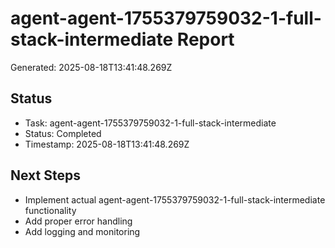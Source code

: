 # agent-agent-1755379759032-1-full-stack-intermediate Report

Generated: 2025-08-18T13:41:48.269Z

## Status
- Task: agent-agent-1755379759032-1-full-stack-intermediate
- Status: Completed
- Timestamp: 2025-08-18T13:41:48.269Z

## Next Steps
- Implement actual agent-agent-1755379759032-1-full-stack-intermediate functionality
- Add proper error handling
- Add logging and monitoring
